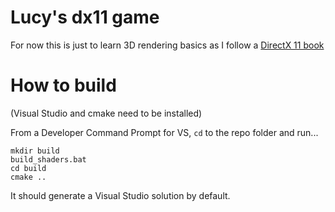 # Lucy's dx11 game

For now this is just to learn 3D rendering basics as I follow a [DirectX 11 book](https://www.amazon.com/Introduction-3D-Game-Programming-DirectX/dp/1936420228)

# How to build

(Visual Studio and cmake need to be installed)

From a Developer Command Prompt for VS, `cd` to the repo folder and run...

```
mkdir build
build_shaders.bat
cd build
cmake ..
```

It should generate a Visual Studio solution by default.
